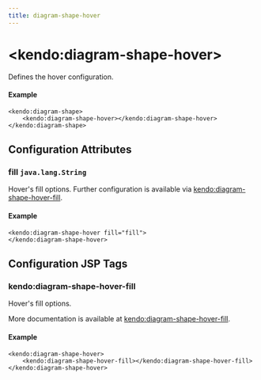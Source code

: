```yaml
---
title: diagram-shape-hover
---
```


# \<kendo:diagram-shape-hover\>

Defines the hover configuration.

#### Example
    <kendo:diagram-shape>
        <kendo:diagram-shape-hover></kendo:diagram-shape-hover>
    </kendo:diagram-shape>

## Configuration Attributes

### fill `java.lang.String`

Hover's fill options. Further configuration is available via [kendo:diagram-shape-hover-fill](#kendo-diagram-shape-hover-fill). 

#### Example
    <kendo:diagram-shape-hover fill="fill">
    </kendo:diagram-shape-hover>


##  Configuration JSP Tags

### kendo:diagram-shape-hover-fill

Hover's fill options.

More documentation is available at [kendo:diagram-shape-hover-fill](/api/wrappers/jsp/diagram/shape-hover-fill).

#### Example

    <kendo:diagram-shape-hover>
        <kendo:diagram-shape-hover-fill></kendo:diagram-shape-hover-fill>
    </kendo:diagram-shape-hover>

